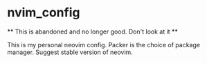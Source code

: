 # nvim_config

** This is abandoned and no longer good. Don't look at it **

This is my personal neovim config.
Packer is the choice of package manager.
Suggest stable version of neovim.
